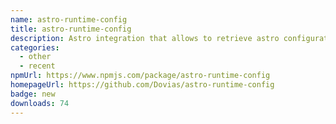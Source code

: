 ```yaml
---
name: astro-runtime-config
title: astro-runtime-config
description: Astro integration that allows to retrieve astro configuration object at runtime
categories:
  - other
  - recent
npmUrl: https://www.npmjs.com/package/astro-runtime-config
homepageUrl: https://github.com/Dovias/astro-runtime-config
badge: new
downloads: 74
---
```

